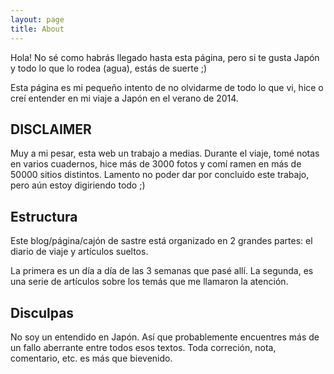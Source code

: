 ```yaml
---
layout: page
title: About
---
```


<p class="message">
  Hola! No sé como habrás llegado hasta esta página, pero si te gusta Japón y todo lo que lo rodea (agua), estás de suerte ;)
</p>

Esta página es mi pequeño intento de no olvidarme de todo lo que vi, hice
o creí entender en mi viaje a Japón en el verano de 2014.

## DISCLAIMER
Muy a mi pesar, esta web un trabajo a medias. Durante el viaje, tomé notas en varios
cuadernos, hice más de 3000 fotos y comí ramen en más de 50000 sitios distintos.
Lamento no poder dar por concluido este trabajo, pero aún estoy digiriendo todo
;)

## Estructura

Este blog/página/cajón de sastre está organizado en 2 grandes partes: el diario de
viaje y artículos sueltos.

La primera es un día a día de las 3 semanas que pasé allí. La segunda, es una
serie de artículos sobre los temás que me llamaron la atención.


## Disculpas

No soy un entendido en Japón. Así que probablemente encuentres
más de un fallo aberrante entre todos esos textos. Toda correción, nota,
comentario, etc. es más que bievenido.
